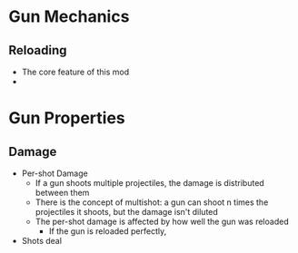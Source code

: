 # Gun Mechanics
## Reloading
- The core feature of this mod
- 

# Gun Properties
## Damage
- Per-shot Damage
    - If a gun shoots multiple projectiles, the damage is distributed between them
    - There is the concept of multishot: a gun can shoot n times the projectiles it shoots, but the damage isn't diluted
    - The per-shot damage is affected by how well the gun was reloaded 
        - If the gun is reloaded perfectly, 
- Shots deal 